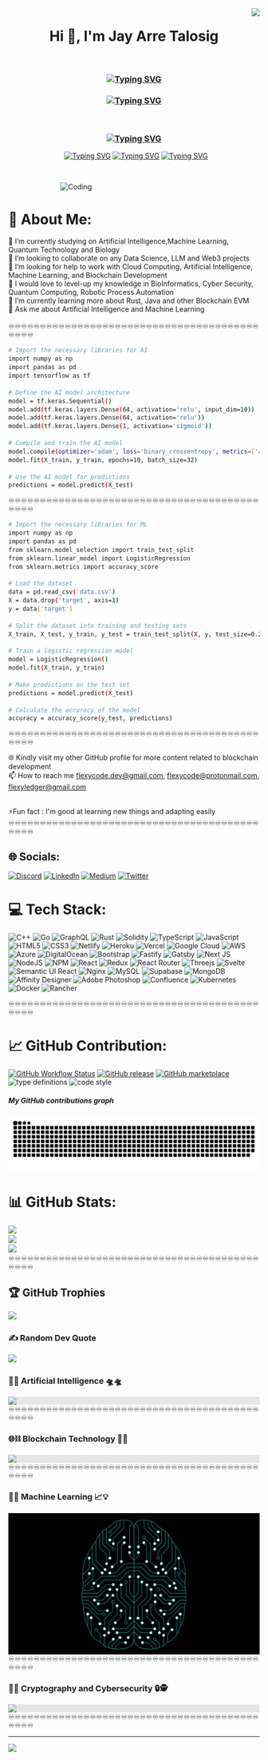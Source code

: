 <img align="right" src="https://visitor-badge.laobi.icu/badge?page_id=flexycode.flexycode" />

<h1 align="center">Hi 👋, I'm Jay Arre Talosig</h1> 
<h3 align="center"><a href="https://git.io/typing-svg"><img src="https://readme-typing-svg.demolab.com? font=Fira+Code&color=00E901&center=true&width=435&lines=♡( •◡-)-♡+૮₍｡´ᴖ ˔ ᴖ`｡₎ა+(｡••。)♡" alt="Typing SVG" /></a></h3>
<h3 align="center"><a href="https://git.io/typing-svg"><img src="https://readme-typing-svg.demolab.com? font=Fira+Code&color=00E901&center=true&width=435&lines=𒅒💙🧊💎💎+🇫+🇱+🇪+ㄨ+🇾+🇨+🇴+𝕯+🇪+💎💎🧊💙𒅒" alt="Typing SVG" /></a></h3> 
<h3 align="center"><a href="https://git.io/typing-svg"><img src="https://readme-typing-svg.demolab.com? font=Fira+Code&color=00E901&center=true&width=435&lines=🥴😗😜🥰😵‍💫🤐🤡🤣😴🤬😜😎🤔😲😨😉😘🐱👽" alt="Typing SVG" /></a></h3>
<p align="center"> 
   <a href="https://git.io/typing-svg"><img src="https://readme-typing-svg.demolab.com? font=Fira+Code&color=00E901&center=true&width=435&lines=Artificial+Intelligence+Engineer" alt="Typing SVG" /></a>
   <a href="https://git.io/typing-svg"><img src="https://readme-typing-svg.demolab.com? font=Fira+Code&color=00E901&center=true&width=435&lines=Blockchain+Engineer" alt="Typing SVG" /></a>
   <a href="https://git.io/typing-svg"><img src="https://readme-typing-svg.demolab.com? font=Fira+Code&color=00E901&center=true&width=435&lines=Machine+Learning+Engineer" alt="Typing SVG" /></a>
</p>    

<img align="right" alt="Coding" width="400" src="https://cdn.dribbble.com/users/1774872/screenshots/5477893/tachyon-2-dr.gif">  


# 💫 About Me: 
🔭 I’m currently studying on Artificial Intelligence,Machine Learning, Quantum Technology and Biology<br>
👯 I’m looking to collaborate on any Data Science, LLM and Web3 projects<br>
🤝 I’m looking for help to work with Cloud Computing, Artificial Intelligence, Machine Learning, and Blockchain Development<br>
🤝 I would love to level-up my knowledge in BioInformatics, Cyber Security, Quantum Computing, Robotic Process Automation <br>
🌱 I’m currently learning more about Rust, Java and other Blockchain EVM<br>
💬 Ask me about Artificial Intelligence and Machine Learning <br> 
♾️♾️♾️♾️♾️♾️♾️♾️♾️♾️♾️♾️♾️♾️♾️♾️♾️♾️♾️♾️♾️♾️♾️♾️♾️♾️♾️♾️♾️♾️♾️♾️♾️♾️♾️♾️♾️♾️♾️♾️♾️♾️♾️♾️ 
```bash 
# Import the necessary libraries for AI
import numpy as np
import pandas as pd 
import tensorflow as tf 

# Define the AI model architecture
model = tf.keras.Sequential()
model.add(tf.keras.layers.Dense(64, activation='relu', input_dim=10))
model.add(tf.keras.layers.Dense(64, activation='relu'))
model.add(tf.keras.layers.Dense(1, activation='sigmoid'))

# Compile and train the AI model
model.compile(optimizer='adam', loss='binary_crossentropy', metrics=['accuracy'])
model.fit(X_train, y_train, epochs=10, batch_size=32)  

# Use the AI model for predictions
predictions = model.predict(X_test) 

```
♾️♾️♾️♾️♾️♾️♾️♾️♾️♾️♾️♾️♾️♾️♾️♾️♾️♾️♾️♾️♾️♾️♾️♾️♾️♾️♾️♾️♾️♾️♾️♾️♾️♾️♾️♾️♾️♾️♾️♾️♾️♾️♾️♾️
```bash 
# Import the necessary libraries for ML
import numpy as np
import pandas as pd
from sklearn.model_selection import train_test_split
from sklearn.linear_model import LogisticRegression
from sklearn.metrics import accuracy_score

# Load the dataset
data = pd.read_csv('data.csv') 
X = data.drop('target', axis=1)
y = data['target']

# Split the dataset into training and testing sets
X_train, X_test, y_train, y_test = train_test_split(X, y, test_size=0.2, random_state=42)

# Train a logistic regression model
model = LogisticRegression()
model.fit(X_train, y_train)

# Make predictions on the test set
predictions = model.predict(X_test)

# Calculate the accuracy of the model
accuracy = accuracy_score(y_test, predictions)

```
♾️♾️♾️♾️♾️♾️♾️♾️♾️♾️♾️♾️♾️♾️♾️♾️♾️♾️♾️♾️♾️♾️♾️♾️♾️♾️♾️♾️♾️♾️♾️♾️♾️♾️♾️♾️♾️♾️♾️♾️♾️♾️♾️♾️ 
<br>

🌐 Kindly visit my other GitHub profile for more content related to blockchain development<br>
📫 How to reach me flexycode.dev@gmail.com, flexycode@protonmail.com, flexyledger@gmail.com<br>  

⚡Fun fact : I'm good at learning new things and adapting easily<br>
♾️♾️♾️♾️♾️♾️♾️♾️♾️♾️♾️♾️♾️♾️♾️♾️♾️♾️♾️♾️♾️♾️♾️♾️♾️♾️♾️♾️♾️♾️♾️♾️♾️♾️♾️♾️♾️♾️♾️♾️♾️♾️♾️♾️  

## 🌐 Socials:  
[![Discord](https://img.shields.io/badge/Discord-%237289DA.svg?logo=discord&logoColor=white)](htttps://discord.gg/flexyledger#5660) [![LinkedIn](https://img.shields.io/badge/LinkedIn-%230077B5.svg?logo=linkedin&logoColor=white)](https://www.linkedin.com/in/flexycode) [![Medium](https://img.shields.io/badge/Medium-12100E?logo=medium&logoColor=white)](https://medium.com/@flexycode.dev) [![Twitter](https://img.shields.io/badge/Twitter-%231DA1F2.svg?logo=Twitter&logoColor=white)](https://twitter.com/flexyledger)     

# 💻 Tech Stack:
![C++](https://img.shields.io/badge/c++-%2300599C.svg?style=for-the-badge&logo=c%2B%2B&logoColor=white) ![Go](https://img.shields.io/badge/go-%2300ADD8.svg?style=for-the-badge&logo=go&logoColor=white) ![GraphQL](https://img.shields.io/badge/-GraphQL-E10098?style=for-the-badge&logo=graphql&logoColor=white) ![Rust](https://img.shields.io/badge/rust-%23000000.svg?style=for-the-badge&logo=rust&logoColor=white) ![Solidity](https://img.shields.io/badge/Solidity-%23363636.svg?style=for-the-badge&logo=solidity&logoColor=white) ![TypeScript](https://img.shields.io/badge/typescript-%23007ACC.svg?style=for-the-badge&logo=typescript&logoColor=white) ![JavaScript](https://img.shields.io/badge/javascript-%23323330.svg?style=for-the-badge&logo=javascript&logoColor=%23F7DF1E) ![HTML5](https://img.shields.io/badge/html5-%23E34F26.svg?style=for-the-badge&logo=html5&logoColor=white) ![CSS3](https://img.shields.io/badge/css3-%231572B6.svg?style=for-the-badge&logo=css3&logoColor=white) ![Netlify](https://img.shields.io/badge/netlify-%23000000.svg?style=for-the-badge&logo=netlify&logoColor=#00C7B7) ![Heroku](https://img.shields.io/badge/heroku-%23430098.svg?style=for-the-badge&logo=heroku&logoColor=white) ![Vercel](https://img.shields.io/badge/vercel-%23000000.svg?style=for-the-badge&logo=vercel&logoColor=white) ![Google Cloud](https://img.shields.io/badge/Google%20Cloud-%234285F4.svg?style=for-the-badge&logo=google-cloud&logoColor=white) ![AWS](https://img.shields.io/badge/AWS-%23FF9900.svg?style=for-the-badge&logo=amazon-aws&logoColor=white) ![Azure](https://img.shields.io/badge/azure-%230072C6.svg?style=for-the-badge&logo=azure-devops&logoColor=white) ![DigitalOcean](https://img.shields.io/badge/DigitalOcean-%230167ff.svg?style=for-the-badge&logo=digitalOcean&logoColor=white) ![Bootstrap](https://img.shields.io/badge/bootstrap-%23563D7C.svg?style=for-the-badge&logo=bootstrap&logoColor=white) ![Fastify](https://img.shields.io/badge/fastify-%23000000.svg?style=for-the-badge&logo=fastify&logoColor=white) ![Gatsby](https://img.shields.io/badge/Gatsby-%23663399.svg?style=for-the-badge&logo=gatsby&logoColor=white) ![Next JS](https://img.shields.io/badge/Next-black?style=for-the-badge&logo=next.js&logoColor=white) ![NodeJS](https://img.shields.io/badge/node.js-6DA55F?style=for-the-badge&logo=node.js&logoColor=white) ![NPM](https://img.shields.io/badge/NPM-%23000000.svg?style=for-the-badge&logo=npm&logoColor=white) ![React](https://img.shields.io/badge/react-%2320232a.svg?style=for-the-badge&logo=react&logoColor=%2361DAFB) ![Redux](https://img.shields.io/badge/redux-%23593d88.svg?style=for-the-badge&logo=redux&logoColor=white) ![React Router](https://img.shields.io/badge/React_Router-CA4245?style=for-the-badge&logo=react-router&logoColor=white) ![Threejs](https://img.shields.io/badge/threejs-black?style=for-the-badge&logo=three.js&logoColor=white) ![Svelte](https://img.shields.io/badge/svelte-%23f1413d.svg?style=for-the-badge&logo=svelte&logoColor=white) ![Semantic UI React](https://img.shields.io/badge/Semantic%20UI%20React-%2335BDB2.svg?style=for-the-badge&logo=SemanticUIReact&logoColor=white) ![Nginx](https://img.shields.io/badge/nginx-%23009639.svg?style=for-the-badge&logo=nginx&logoColor=white) ![MySQL](https://img.shields.io/badge/mysql-%2300f.svg?style=for-the-badge&logo=mysql&logoColor=white) 	![Supabase](https://img.shields.io/badge/Supabase-3ECF8E?style=for-the-badge&logo=supabase&logoColor=white) ![MongoDB](https://img.shields.io/badge/MongoDB-%234ea94b.svg?style=for-the-badge&logo=mongodb&logoColor=white) ![Affinity Designer](https://img.shields.io/badge/affinitydesginer-%231B72BE.svg?style=for-the-badge&logo=affinity-designer&logoColor=white) ![Adobe Photoshop](https://img.shields.io/badge/adobephotoshop-%2331A8FF.svg?style=for-the-badge&logo=adobephotoshop&logoColor=white) ![Confluence](https://img.shields.io/badge/confluence-%23172BF4.svg?style=for-the-badge&logo=confluence&logoColor=white) ![Kubernetes](https://img.shields.io/badge/kubernetes-%23326ce5.svg?style=for-the-badge&logo=kubernetes&logoColor=white) ![Docker](https://img.shields.io/badge/docker-%230db7ed.svg?style=for-the-badge&logo=docker&logoColor=white) ![Rancher](https://img.shields.io/badge/rancher-%230075A8.svg?style=for-the-badge&logo=rancher&logoColor=white)                

♾️♾️♾️♾️♾️♾️♾️♾️♾️♾️♾️♾️♾️♾️♾️♾️♾️♾️♾️♾️♾️♾️♾️♾️♾️♾️♾️♾️♾️♾️♾️♾️♾️♾️♾️♾️♾️♾️♾️♾️♾️♾️♾️♾️
# 📈 GitHub Contribution:

[![GitHub Workflow Status](https://img.shields.io/github/actions/workflow/status/platane/platane/main.yml?label=action&style=flat-square)](https://github.com/Platane/Platane/actions/workflows/main.yml)
[![GitHub release](https://img.shields.io/github/release/platane/snk.svg?style=flat-square)](https://github.com/platane/snk/releases/latest)
[![GitHub marketplace](https://img.shields.io/badge/marketplace-snake-blue?logo=github&style=flat-square)](https://github.com/marketplace/actions/generate-snake-game-from-github-contribution-grid)
![type definitions](https://img.shields.io/npm/types/typescript?style=flat-square)
![code style](https://img.shields.io/badge/code_style-prettier-ff69b4.svg?style=flat-square)

##### My GitHub contributions graph

<picture>
  <source
    media="(prefers-color-scheme: dark)"
    srcset="https://raw.githubusercontent.com/platane/snk/output/github-contribution-grid-snake-dark.svg"
  />
  <source
    media="(prefers-color-scheme: light)"
    srcset="https://raw.githubusercontent.com/platane/snk/output/github-contribution-grid-snake.svg"
  />
  <img
    alt="github contribution grid snake animation"
    src="https://raw.githubusercontent.com/platane/snk/output/github-contribution-grid-snake.svg"
  />
</picture>

# 📊 GitHub Stats: 
![](https://github-readme-stats.vercel.app/api?username=flexycode&theme=dark&hide_border=false&include_all_commits=true&count_private=true)<br/>
![](https://github-readme-streak-stats.herokuapp.com/?user=flexycode&theme=dark&hide_border=false)<br/>
![](https://github-readme-stats.vercel.app/api/top-langs/?username=flexycode&theme=dark&hide_border=false&include_all_commits=true&count_private=true&layout=compact)
♾️♾️♾️♾️♾️♾️♾️♾️♾️♾️♾️♾️♾️♾️♾️♾️♾️♾️♾️♾️♾️♾️♾️♾️♾️♾️♾️♾️♾️♾️♾️♾️♾️♾️♾️♾️♾️♾️♾️♾️♾️♾️♾️♾️  
## 🏆 GitHub Trophies  
![](https://github-profile-trophy.vercel.app/?username=flexycode&theme=radical&no-frame=false&no-bg=false&margin-w=4)  

### ✍️ Random Dev Quote 
![](https://quotes-github-readme.vercel.app/api?type=horizontal&theme=radical)  

### 🧠🧠 Artificial Intelligence 🛸🛸
<img style="display: block;-webkit-user-select: none;margin: auto;background-color: hsl(0, 0%, 90%);" src="https://starfertility.life/category_images/blog495520.gif"/>
♾️♾️♾️♾️♾️♾️♾️♾️♾️♾️♾️♾️♾️♾️♾️♾️♾️♾️♾️♾️♾️♾️♾️♾️♾️♾️♾️♾️♾️♾️♾️♾️♾️♾️♾️♾️♾️♾️♾️♾️♾️♾️♾️♾️  

### 🌐⛓️ Blockchain Technology 💱🧊  
<img style="display: block;-webkit-user-select: none;margin: auto;background-color: hsl(0, 0%, 90%);" src="https://cdn.dribbble.com/users/124059/screenshots/4638407/shot.gif"/>
♾️♾️♾️♾️♾️♾️♾️♾️♾️♾️♾️♾️♾️♾️♾️♾️♾️♾️♾️♾️♾️♾️♾️♾️♾️♾️♾️♾️♾️♾️♾️♾️♾️♾️♾️♾️♾️♾️♾️♾️♾️♾️♾️♾️ 

### 🤖🦾 Machine Learning 📈💡
<img style="display: block;-webkit-user-select: none;margin: auto;background-color: hsl(0, 0%, 90%);" src="https://raw.githubusercontent.com/san99tiago/ML_BASICS/master/assets/GIF_MachineLearning.gif"/>
♾️♾️♾️♾️♾️♾️♾️♾️♾️♾️♾️♾️♾️♾️♾️♾️♾️♾️♾️♾️♾️♾️♾️♾️♾️♾️♾️♾️♾️♾️♾️♾️♾️♾️♾️♾️♾️♾️♾️♾️♾️♾️♾️♾️ 

### 🔑🔐 Cryptography and Cybersecurity 🔒🕵️   
<img style="display: block;-webkit-user-select: none;margin: auto;background-color: hsl(0, 0%, 90%);" src="https://blog.zoho.com/wp-content/uploads/2019/08/new-Converted.gif"/>
♾️♾️♾️♾️♾️♾️♾️♾️♾️♾️♾️♾️♾️♾️♾️♾️♾️♾️♾️♾️♾️♾️♾️♾️♾️♾️♾️♾️♾️♾️♾️♾️♾️♾️♾️♾️♾️♾️♾️♾️♾️♾️♾️♾️  

---
[![](https://visitcount.itsvg.in/api?id=flexyledger&icon=0&color=0)](https://visitcount.itsvg.in)
